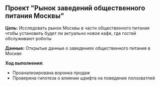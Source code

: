## Проект "Рынок заведений общественного питания Москвы"

**Цель:** Исследовать рынок Москвы в части общественного питания чтобы установить будет ли актуально новое кафе, где гостей обслуживают роботы

**Данные:** Открытые данные о заведениях общественного питания в Москве

**Ход выполнения:**

* Проанализирована воронка продаж
* Проверена гипотеза о влиянии шрифта на поведение ползоватлей
